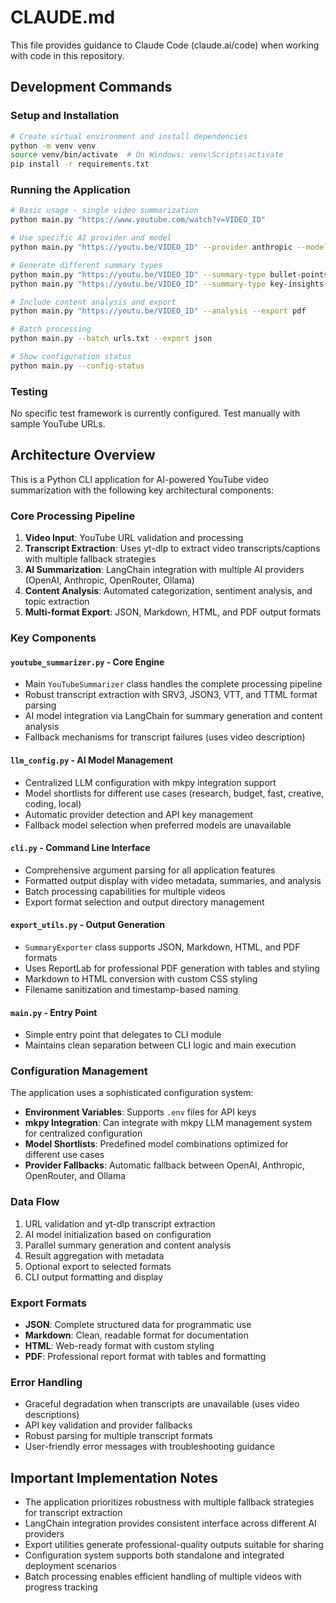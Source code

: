 # CLAUDE.md

This file provides guidance to Claude Code (claude.ai/code) when working with code in this repository.

## Development Commands

### Setup and Installation
```bash
# Create virtual environment and install dependencies
python -m venv venv
source venv/bin/activate  # On Windows: venv\Scripts\activate
pip install -r requirements.txt
```

### Running the Application
```bash
# Basic usage - single video summarization
python main.py "https://www.youtube.com/watch?v=VIDEO_ID"

# Use specific AI provider and model
python main.py "https://youtu.be/VIDEO_ID" --provider anthropic --model claude-3-sonnet-20240229

# Generate different summary types
python main.py "https://youtu.be/VIDEO_ID" --summary-type bullet-points
python main.py "https://youtu.be/VIDEO_ID" --summary-type key-insights

# Include content analysis and export
python main.py "https://youtu.be/VIDEO_ID" --analysis --export pdf

# Batch processing
python main.py --batch urls.txt --export json

# Show configuration status
python main.py --config-status
```

### Testing
No specific test framework is currently configured. Test manually with sample YouTube URLs.

## Architecture Overview

This is a Python CLI application for AI-powered YouTube video summarization with the following key architectural components:

### Core Processing Pipeline
1. **Video Input**: YouTube URL validation and processing
2. **Transcript Extraction**: Uses yt-dlp to extract video transcripts/captions with multiple fallback strategies
3. **AI Summarization**: LangChain integration with multiple AI providers (OpenAI, Anthropic, OpenRouter, Ollama)
4. **Content Analysis**: Automated categorization, sentiment analysis, and topic extraction
5. **Multi-format Export**: JSON, Markdown, HTML, and PDF output formats

### Key Components

#### `youtube_summarizer.py` - Core Engine
- Main `YouTubeSummarizer` class handles the complete processing pipeline
- Robust transcript extraction with SRV3, JSON3, VTT, and TTML format parsing
- AI model integration via LangChain for summary generation and content analysis
- Fallback mechanisms for transcript failures (uses video description)

#### `llm_config.py` - AI Model Management  
- Centralized LLM configuration with mkpy integration support
- Model shortlists for different use cases (research, budget, fast, creative, coding, local)
- Automatic provider detection and API key management
- Fallback model selection when preferred models are unavailable

#### `cli.py` - Command Line Interface
- Comprehensive argument parsing for all application features
- Formatted output display with video metadata, summaries, and analysis
- Batch processing capabilities for multiple videos
- Export format selection and output directory management

#### `export_utils.py` - Output Generation
- `SummaryExporter` class supports JSON, Markdown, HTML, and PDF formats
- Uses ReportLab for professional PDF generation with tables and styling
- Markdown to HTML conversion with custom CSS styling
- Filename sanitization and timestamp-based naming

#### `main.py` - Entry Point
- Simple entry point that delegates to CLI module
- Maintains clean separation between CLI logic and main execution

### Configuration Management

The application uses a sophisticated configuration system:

- **Environment Variables**: Supports `.env` files for API keys
- **mkpy Integration**: Can integrate with mkpy LLM management system for centralized configuration
- **Model Shortlists**: Predefined model combinations optimized for different use cases
- **Provider Fallbacks**: Automatic fallback between OpenAI, Anthropic, OpenRouter, and Ollama

### Data Flow

1. URL validation and yt-dlp transcript extraction
2. AI model initialization based on configuration
3. Parallel summary generation and content analysis
4. Result aggregation with metadata
5. Optional export to selected formats
6. CLI output formatting and display

### Export Formats

- **JSON**: Complete structured data for programmatic use
- **Markdown**: Clean, readable format for documentation
- **HTML**: Web-ready format with custom styling  
- **PDF**: Professional report format with tables and formatting

### Error Handling

- Graceful degradation when transcripts are unavailable (uses video descriptions)
- API key validation and provider fallbacks
- Robust parsing for multiple transcript formats
- User-friendly error messages with troubleshooting guidance

## Important Implementation Notes

- The application prioritizes robustness with multiple fallback strategies for transcript extraction
- LangChain integration provides consistent interface across different AI providers
- Export utilities generate professional-quality outputs suitable for sharing
- Configuration system supports both standalone and integrated deployment scenarios
- Batch processing enables efficient handling of multiple videos with progress tracking